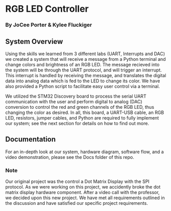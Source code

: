 # RGB LED Controller 
### By JoCee Porter & Kylee Fluckiger
## System Overview
Using the skills we learned from 3 different labs (UART, Interrupts and DAC) we created a system that will receive a message from a Python terminal and change colors and brightness of an RGB LED. The message recieved into the system will be through the UART protocol, and will trigger an interrupt. This interrupt is handled by receiving the message, and translates the digital data into analog data which is fed to the LED to change its color. We have also provided a Python script to facilitate easy user control via a terminal.

We utilized the STM32 Discovery board to process the serial UART communication with the user and perform digital to analog (DAC) conversion to control the red and green channels of the RGB LED, thus changing the color as desired. In all, this board, a UART-USB cable, an RGB LED, resistors, jumper cables, and Python are required to fully implement our system; see the next section for details on how to find out more.

## Documentation
For an in-depth look at our system, hardware diagram, software flow, and a video demonstration, please see the Docs folder of this repo.

### Note
Our original project was the control a Dot Matrix Display with the SPI protocol. As we were working on this project, we accidently broke the dot matrix display hardware component. After a video call with the professor, we decided upon this new project. We have met all requirements outlined in the discussion and have satisfied our specific project requirements.


 
